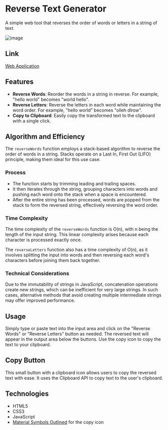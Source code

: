 # Reverse Text Generator

A simple web tool that reverses the order of words or letters in a string of text.

![image](https://github.com/danieldotwav/Reverse-Text-Generator/assets/31682816/8a0ed206-6c66-4bee-8fd1-d919d54d0b50)

## Link

[Web Application](https://danieldotwav.github.io/Reverse-Text-Generator/)

## Features

- **Reverse Words**: Reorder the words in a string in reverse. For example, "hello world" becomes "world hello".
- **Reverse Letters**: Reverse the letters in each word while maintaining the word order. For example, "hello world" becomes "olleh dlrow".
- **Copy to Clipboard**: Easily copy the transformed text to the clipboard with a single click.

## Algorithm and Efficiency

The `reverseWords` function employs a stack-based algorithm to reverse the order of words in a string. Stacks operate on a Last In, First Out (LIFO) principle, making them ideal for this use case.

### Process

- The function starts by trimming leading and trailing spaces.
- It then iterates through the string, grouping characters into words and pushing each word onto the stack when a space is encountered.
- After the entire string has been processed, words are popped from the stack to form the reversed string, effectively reversing the word order.

### Time Complexity

The time complexity of the `reverseWords` function is O(n), with n being the length of the input string. This linear complexity arises because each character is processed exactly once.

The `reverseLetters` function also has a time complexity of O(n), as it involves splitting the input into words and then reversing each word's characters before joining them back together.

### Technical Considerations

Due to the immutability of strings in JavaScript, concatenation operations create new strings, which can be inefficient for very large strings. In such cases, alternative methods that avoid creating multiple intermediate strings may offer improved performance.

## Usage

Simply type or paste text into the input area and click on the "Reverse Words" or "Reverse Letters" button as needed. The reversed text will appear in the output area below the buttons. Use the copy icon to copy the text to your clipboard.

## Copy Button

This small button with a clipboard icon allows users to copy the reversed text with ease. It uses the Clipboard API to copy text to the user's clipboard.

## Technologies

- HTML5
- CSS3
- JavaScript
- [Material Symbols Outlined](https://fonts.googleapis.com/css2?family=Material+Symbols+Outlined:opsz,wght,FILL,GRAD@24,400,0,0) for the copy icon
